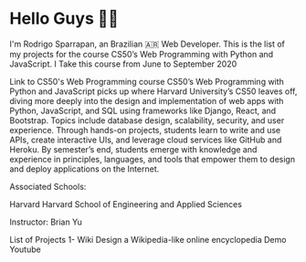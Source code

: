 # Hello Guys :man_in_tuxedo:  
I'm Rodrigo Sparrapan, an Brazilian 🇦🇷 Web Developer. This is the list of my projects for the course CS50’s Web Programming with Python and JavaScript. I Take this course from June to September 2020

Link to CS50's Web Programming course
CS50’s Web Programming with Python and JavaScript picks up where Harvard University’s CS50 leaves off, diving more deeply into the design and implementation of web apps with Python, JavaScript, and SQL using frameworks like Django, React, and Bootstrap. Topics include database design, scalability, security, and user experience. Through hands-on projects, students learn to write and use APIs, create interactive UIs, and leverage cloud services like GitHub and Heroku. By semester’s end, students emerge with knowledge and experience in principles, languages, and tools that empower them to design and deploy applications on the Internet.

Associated Schools:

Harvard
Harvard School of Engineering and Applied Sciences

Instructor: Brian Yu

List of Projects
1- Wiki	Design a Wikipedia-like online encyclopedia	Demo	Youtube

